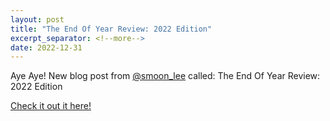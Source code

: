 ```yaml
---
layout: post
title: "The End Of Year Review: 2022 Edition"
excerpt_separator: <!--more-->
date: 2022-12-31
---
```


Aye Aye! New blog post from <a href="https://twitter.com/@smoon_lee" target=_blank>@smoon_lee</a> called: The End Of Year Review: 2022 Edition

<a href="https://hypervlab.co.uk/2022/12/the-end-of-year-review-2022-edition/" target=_blank>Check it out it here!</a>
